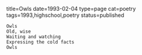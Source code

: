 title=Owls
date=1993-02-04
type=page
cat=poetry
tags=1993,highschool,poetry
status=published
~~~~~~
Owls
Old, wise
Waiting and watching
Expressing the cold facts
Owls
